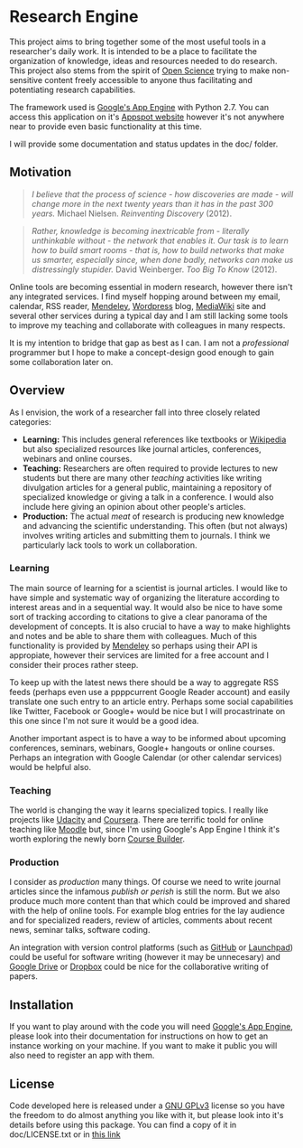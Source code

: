Research Engine
===============

This project aims to bring together some of the most useful tools in a researcher's daily work. It is intended to be a place to facilitate the organization of knowledge, ideas and resources needed to do research. This project also stems from the spirit of [Open Science](https://en.wikipedia.org/wiki/Open_science) trying to make non-sensitive content freely accessible to anyone thus facilitating and potentiating research capabilities.

The framework used is [Google's App Engine](https://developers.google.com/appengine/) with Python 2.7. You can access this application on it's [Appspot website](http://research-engine.appspot.com/) however it's not anywhere near to provide even basic functionality at this time. 

I will provide some documentation and status updates in the doc/ folder.

## Motivation ##

> *I believe that the process of science - how discoveries are made - will change more in the next twenty years than it has in the past 300 years.* Michael Nielsen. *Reinventing Discovery* (2012).

> *Rather, knowledge is becoming inextricable from - literally unthinkable without - the network that enables it. Our task is to learn how to build smart rooms - that is, how to build networks that make us smarter, especially since, when done badly, networks can make us distressingly stupider.* David Weinberger. *Too Big To Know* (2012).

Online tools are becoming essential in modern research, however there isn't any integrated services. I find myself hopping around between my email, calendar, RSS reader, [Mendeley](http://www.mendeley.com/), [Wordpress](http://wordpress.org/) blog, [MediaWiki](http://www.mediawiki.org/) site and several other services during a typical day and I am still lacking some tools to improve my teaching and collaborate with colleagues in many respects.

It is my intention to bridge that gap as best as I can. I am not a *professional* programmer but I hope to make a concept-design good enough to gain some collaboration later on.


## Overview ##

As I envision, the work of a researcher fall into three closely related categories:
- **Learning:** This includes general references like textbooks or [Wikipedia](http://www.wikipedia.org) but also specialized resources like journal articles, conferences, webinars and online courses.
- **Teaching:** Researchers are often required to provide lectures to new students but there are many other *teaching* activities like writing divulgation articles for a general public, maintaining a repository of specialized knowledge or giving a talk in a conference. I would also include here giving an opinion about other people's articles.
- **Production:** The actual *meat* of research is producing new knowledge and advancing the scientific understanding. This often (but not always) involves writing articles and submitting them to journals. I think we particularly lack tools to work un collaboration. 

### Learning ###

The main source of learning for a scientist is journal articles. I would like to have simple and systematic way of organizing the literature according to interest areas and in a sequential way. It would also be nice to have some sort of tracking according to citations to give a clear panorama of the development of concepts. It is also crucial to have a way to make highlights and notes and be able to share them with colleagues. Much of this functionality is provided by [Mendeley](http://www.mendeley.com/) so perhaps using their API is appropiate, however their services are limited for a free account and I consider their proces rather steep.

To keep up with the latest news there should be a way to aggregate RSS feeds (perhaps even use a ppppcurrent Google Reader account) and easily translate one such entry to an article entry. Perhaps some social capabilities like Twitter, Facebook or Google+ would be nice but I will procastrinate on this one since I'm not sure it would be a good idea. 

Another important aspect is to have a way to be informed about upcoming conferences, seminars, webinars, Google+ hangouts or online courses. Perhaps an integration with Google Calendar (or other calendar services) would be helpful also.

### Teaching ###

The world is changing the way it learns specialized topics. I really like projects like [Udacity](http://udacity.com) and [Coursera](http://coursera.org). There are terrific toold for online teaching like [Moodle](http://moodle.org) but, since I'm using Google's App Engine I think it's worth exploring the newly born [Course Builder](https://code.google.com/p/course-builder).

### Production ###

I consider as *production* many things. Of course we need to write journal articles since the infamous *publish or perish* is still the norm. But we also produce much more content than that which could be improved and shared with the help of online tools. For example blog entries for the lay audience and for specialized readers, review of articles, comments about recent news, seminar talks, software coding.

An integration with version control platforms (such as [GitHub](https://github.com) or [Launchpad](https://launchpad.net)) could be useful for software writing (however it may be unnecesary) and [Google Drive](https://drive.google.com) or [Dropbox](https://www.dropbox.com) could be nice for the collaborative writing of papers.

## Installation ##

If you want to play around with the code you will need [Google's App Engine](https://developers.google.com/appengine/), please look into their documentation for instructions on how to get an instance working on your machine. If you want to make it public you will also need to register an app with them.

## License ##

Code developed here is released under a [GNU GPLv3](http://www.gnu.org/licenses/gpl-3.0.html) license so you have the freedom to do almost anything you like with it, but please look into it's details before using this package. You can find a copy of it in doc/LICENSE.txt or in [this link](http://www.gnu.org/licenses/gpl-3.0.html)
